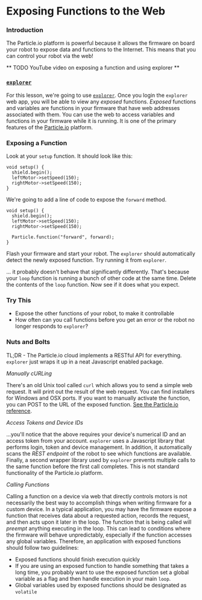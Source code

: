 # Exposing Functions to the Web

### Introduction

The Particle.io platform is powerful because it allows the firmware on board your robot to expose data and functions to the Internet. This means that you can control your robot via the web!

** TODO YouTube video on exposing a function and using explorer **

### [`explorer`](http://code.tacc.utexas.edu/particle-explorer)

For this lesson, we're going to use [`explorer`](http://code.tacc.utexas.edu/particle-explorer). Once you login the `explorer` web app, you will be able to view any _exposed_ functions. _Exposed_ functions and variables are functions in your firmware that have web addresses associated with them. You can use the web to access variables and functions in your firmware while it is running. It is one of the primary features of the [Particle.io](http://particle.io) platform.

### Exposing a Function

Look at your `setup` function. It should look like this:

```
void setup() {
  shield.begin();
  leftMotor->setSpeed(150);
  rightMotor->setSpeed(150);
}
```

We're going to add a line of code to expose the `forward` method.

```
void setup() {
  shield.begin();
  leftMotor->setSpeed(150);
  rightMotor->setSpeed(150);

  Particle.function("forward", forward);
}
```

Flash your firmware and start your robot. The `explorer` should automatically detect the newly exposed function. Try running it from `explorer`.

... it probably doesn't behave that significantly differently. That's because your `loop` function is running a bunch of other code at the same time. Delete the contents of the `loop` function. Now see if it does what you expect.

### Try This

- Expose the other functions of your robot, to make it controllable
- How often can you call functions before you get an error or the robot no longer responds to `explorer`?

### Nuts and Bolts

TL;DR - The Particle.io cloud implements a RESTful API for everything. `explorer` just wraps it up in a neat Javascript enabled package.

_*Manually cURLing*_

There's an old Unix tool called `curl` which allows you to send a simple web request. It will print out the result of the web request. You can find installers for Windows and OSX ports. If you want to manually activate the function, you can POST to the URL of the exposed function. [See the Particle.io reference](https://docs.particle.io/reference/api/#call-a-function).

_*Access Tokens and Device IDs*_

...you'll notice that the above requires your device's numerical ID and an access token from your account. `explorer` uses a Javascript library that performs login, token and device management. In addition, it automatically scans the _REST endpoint_ of the robot to see which functions are available. Finally, a second wrapper library used by `explorer` prevents multiple calls to the same function before the first call completes. This is not standard functionality of the Particle.io platform.

_*Calling Functions*_

Calling a function on a device via web that directly controls motors is not necessarily the best way to accomplish things when writing firmware for a custom device. In a typical application, you may have the firmware expose a function that receives data about a requested action, records the request, and then acts upon it later in the loop. The function that is being called will _preempt_ anything executing in the loop. This can lead to conditions where the firmware will behave unpredictably, especially if the function accesses any global variables. Therefore, an application with exposed functions should follow two guidelines:

- Exposed functions should finish execution quickly
- If you are using an exposed function to handle something that takes a long time, you probably want to use the exposed function set a global variable as a flag and then handle execution in your main `loop`.
- Global variables used by exposed functions should be designated as `volatile`